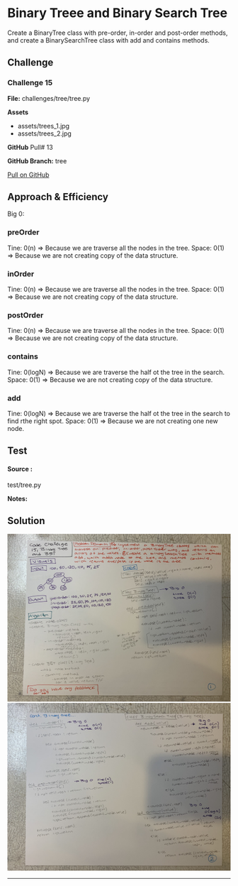 # Binary Treee and Binary Search Tree

Create a BinaryTree class with pre-order, in-order and post-order methods, and create a BinarySearchTree class with add and contains methods.

## Challenge
### Challenge 15

**File:** challenges/tree/tree.py

**Assets**

* assets/trees_1.jpg
* assets/trees_2.jpg

**GitHub** Pull# 13

**GitHub Branch:** tree

[Pull on GitHub](https://github.com/ilealm/data-structures-and-algorithms-python/pull/13)


## Approach & Efficiency
Big 0:
### preOrder
Tine: 0(n) => Because we are traverse all the nodes in the tree.
Space: 0(1) => Because we are not creating copy of the data structure.

### inOrder
Tine: 0(n) => Because we are traverse all the nodes in the tree.
Space: 0(1) => Because we are not creating copy of the data structure.

### postOrder
Tine: 0(n) => Because we are traverse all the nodes in the tree.
Space: 0(1) => Because we are not creating copy of the data structure.

### contains
Tine: 0(logN) => Because we are traverse the half ot the tree in the search.
Space: 0(1) => Because we are not creating copy of the data structure.

### add
Tine: 0(logN) => Because we are traverse the half ot the tree in the search to find rthe right spot.
Space: 0(1) => Because we are not creating one new node.

## Test
#### Source :

test/tree.py

**Notes:**



## Solution

![My solution](/assets/trees_1.jpg)
![My solution](/assets/trees_2.jpg)

_______
